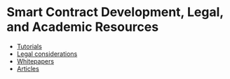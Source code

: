 # Smart Contract Development, Legal, and Academic Resources

- [Tutorials](https://github.com/ErichDylus/Smart-Contract-Resources/blob/master/Build.md)
- [Legal considerations](https://github.com/ErichDylus/Smart-Contract-Resources/blob/master/Legal.md)
- [Whitepapers](https://github.com/ErichDylus/Smart-Contract-Resources/blob/master/Whitepapers.md)
- [Articles](https://github.com/ErichDylus/Smart-Contract-Resources/blob/master/Articles.md)
